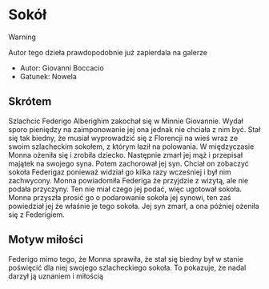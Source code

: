 # Sokół
> [!WARNING]
> Autor tego dzieła prawdopodobnie już zapierdala na galerze

- Autor: Giovanni Boccacio
- Gatunek: Nowela
## Skrótem
Szlachcic Federigo Alberighim zakochał się w Minnie Giovannie. Wydał sporo pieniędzy na zaimponowanie jej ona jednak nie chciała z nim być. Stał się tak biedny, że musiał wyprowadzić się z Florencji na wieś wraz ze swoim szlacheckim sokołem, z którym łaził na polowania. W międzyczasie Monna ożeniła się i zrobiła dziecko. Następnie zmarł jej mąż i przepisał majątek na swojego syna. Potem zachorował jej syn. Chciał on zobaczyć sokoła Federigaz ponieważ widział go kilka razy wcześniej i był nim zachwycony. Monna powiadomiła Federiga że przyjdzie z wizytą, ale nie podała przyczyny. Ten nie miał czego jej podać, więc ugotował sokoła. Monna przyszła prosić go o podarowanie sokoła jej synowi, ten zaś powiedział jej że właśnie je tego sokoła. Jej syn zmarł, a ona później ożeniła się z Federigiem.
## Motyw miłości
Federigo mimo tego, że Monna sprawiła, że stał się biedny był w stanie poświęcić dla niej swojego szlacheckiego sokoła. To pokazuje, że nadal darzył ją uznaniem i miłością 